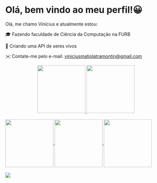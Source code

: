 # Olá, bem vindo ao meu perfil!😀

Olá, me chamo Vinícius e atualmente estou:

🎓 Fazendo faculdade de Ciência da Computação na FURB

🐺 Criando uma API de seres vivos

✉️ Contate-me pelo e-mail: viniciusmatiolatramontin@gmail.com

<div align="center">
  <a href="https://github.com/VinyMT">
  <img height="150em" src="https://github-readme-stats.vercel.app/api?username=viniciusmatiolatramontin&show_icons=true&theme=algolia&include_all_commits=true&count_private=true"/>
  <img height="150em" src="https://github-readme-stats.vercel.app/api/top-langs/?username=viniciusmatiolatramontin&layout=compact&langs_count=7&theme=algolia"/>
</div>
  
<div style="display: inline_block"><br>
  <img align="center" height="150" width="150" src="https://cdn.jsdelivr.net/gh/devicons/devicon/icons/java/java-original-wordmark.svg" />
  <img align="center" height="150" width="150" src="https://cdn.jsdelivr.net/gh/devicons/devicon/icons/mysql/mysql-plain-wordmark.svg" />
  <img align="center" height="150" width="150" src="https://cdn.jsdelivr.net/gh/devicons/devicon/icons/spring/spring-original-wordmark.svg" />
</div>
  
<div style="display: inline_block"><br>
  <a href="mailto:viniciusmatiolatramontin@gmail.com" /><img src="https://img.shields.io/badge/Gmail-D14836?style=for-the-badge&logo=gmail&logoColor=white" />
</div>

